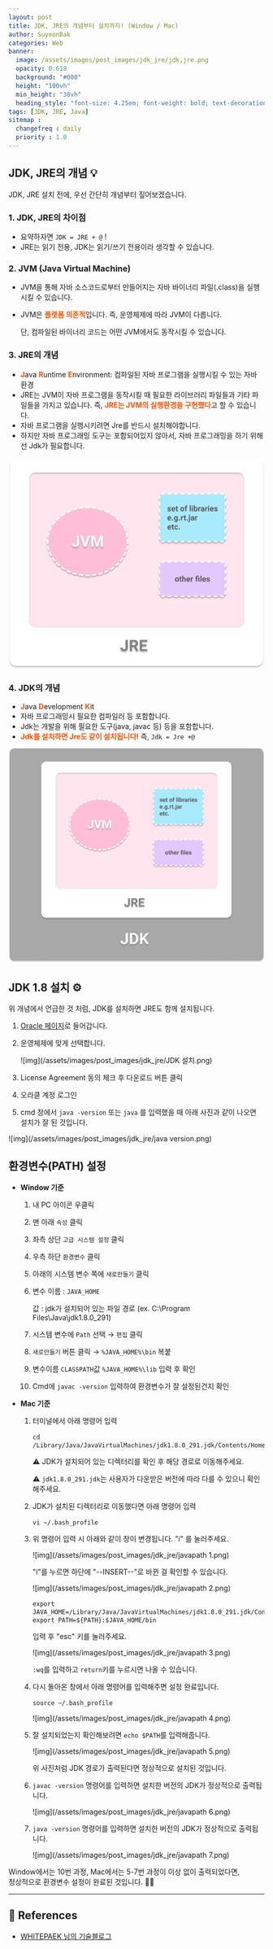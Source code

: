 ```yaml
---
layout: post
title: JDK, JRE의 개념부터 설치까지! (Window / Mac)
author: SuyeonBak
categories: Web
banner:
  image: /assets/images/post_images/jdk_jre/jdk,jre.png
  opacity: 0.618
  background: "#000"
  height: "100vh"
  min_height: "38vh"
  heading_style: "font-size: 4.25em; font-weight: bold; text-decoration: none"
tags: [JDK, JRE, Java]
sitemap :
  changefreq : daily
  priority : 1.0
---
```


## JDK, JRE의 개념 💡

JDK, JRE 설치 전에, 우선 간단히 개념부터 짚어보겠습니다.






### 1. JDK, JRE의 차이점

- 요약하자면 `JDK = JRE + @` !
- JRE는 읽기 전용, JDK는 읽기/쓰기 전용이라 생각할 수 있습니다.







### 2. JVM (Java Virtual Machine)

- JVM을 통해 자바 소스코드로부터 만들어지는 자바 바이너리 파일(.class)을 실행시킬 수 있습니다.

- JVM은 <span style="color:#ff5100">**플랫폼 의존적**</span>입니다. 즉, 운영체제에 따라 JVM이 다릅니다.

  단, 컴파일된 바이너리 코드는 어떤 JVM에서도 동작시킬 수 있습니다.







### 3. JRE의 개념

- <span style="color:#ff5100">**J**</span>ava <span style="color:#ff5100">**R**</span>untime <span style="color:#ff5100">**E**</span>nvironment: 컴파일된 자바 프로그램을 실행시킬 수 있는 자바 환경
- JRE는 JVM이 자바 프로그램을 동작시킬 때 필요한 라이브러리 파일들과 기타 파일들을 가지고 있습니다. 즉, <span style="color:#ff5100">**JRE는 JVM의 실행환경을 구현했다**</span>고 할 수 있습니다.
- 자바 프로그램을 실행시키려면 Jre를 반드시 설치해야합니다.
- 하지만 자바 프로그래밍 도구는 포함되어있지 않아서, 자바 프로그래밍을 하기 위해선 Jdk가 필요합니다.

![img](/assets/images/post_images/jdk_jre/jre.png)







### 4. JDK의 개념

- <span style="color:#ff5100">**J**</span>ava <span style="color:#ff5100">**D**</span>evelopment <span style="color:#ff5100">**K**</span>it
- 자바 프로그래밍시 필요한 컴파일러 등 포함합니다.
- Jdk는 개발을 위해 필요한 도구(java, javac 등) 등을 포함합니다.
- <span style="color:#ff5100">**Jdk를 설치하면 Jre도 같이 설치됩니다!**</span> 즉, `Jdk = Jre +@`

![img](/assets/images/post_images/jdk_jre/jdk,jre.png)







## JDK 1.8 설치 ⚙️

위 개념에서 언급한 것 처럼, JDK를 설치하면 JRE도 함께 설치됩니다.

1. [Oracle 페이지](https://www.oracle.com/java/technologies/javase/javase-jdk8-downloads.html)로 들어갑니다.

2. 운영체제에 맞게 선택합니다.

   ![img](/assets/images/post_images/jdk_jre/JDK 설치.png)

3. License Agreement 동의 체크 후 다운로드 버튼 클릭

4. 오라클 계정 로그인

5. cmd 창에서 `java -version` 또는 `java` 를 입력했을 때 아래 사진과 같이 나오면 설치가 잘 된 것입니다.

![img](/assets/images/post_images/jdk_jre/java version.png)





## 환경변수(PATH) 설정

- **Window 기준**

  1. 내 PC 아이콘 우클릭

  2. 맨 아래 `속성` 클릭

  3. 좌측 상단 `고급 시스템 설정` 클릭

  4. 우측 하단 `환경변수` 클릭

  5. 아래의 시스템 변수 쪽에 `새로만들기` 클릭

  6. 변수 이름 : `JAVA_HOME`

     값 : jdk가 설치되어 있는 파일 경로 (ex. C:\Program Files\Java\jdk1.8.0_291)

  7. 시스템 변수에 `Path` 선택 → `편집` 클릭

  8. `새로만들기` 버튼 클릭 → `%JAVA_HOME%\bin` 복붙

  9. 변수이름 `CLASSPATH`값 `%JAVA_HOME%\lib` 입력 후 확인

  10. Cmd에 `javac -version` 입력하여 환경변수가 잘 설정된건지 확인

- **Mac 기준**

  1. 터미널에서 아래 명령어 입력

     ```terminal
     cd /Library/Java/JavaVirtualMachines/jdk1.8.0_291.jdk/Contents/Home
     ```

     ⚠️ JDK가 설치되어 있는 디렉터리를 확인 후 해당 경로로 이동해주세요.

     ⚠️ `jdk1.8.0_291.jdk`는 사용자가 다운받은 버전에 따라 다를 수 있으니 확인해주세요.

  2. JDK가 설치된 디렉터리로 이동했다면 아래 명령어 입력

     ```terminal
     vi ~/.bash_profile
     ```

  3. 위 명령어 입력 시 아래와 같이 창이 변경됩니다. "i" 를 눌러주세요.

     ![img](/assets/images/post_images/jdk_jre/javapath 1.png)

     "i"를 누르면 하단에 "--INSERT--"로 바뀐 걸 확인할 수 있습니다.

     ![img](/assets/images/post_images/jdk_jre/javapath 2.png)

     ````terminal
     export JAVA_HOME=/Library/Java/JavaVirtualMachines/jdk1.8.0_291.jdk/Contents/Home
     export PATH=${PATH}:$JAVA_HOME/bin 
     ````

     입력 후 "esc" 키를 눌러주세요.

     ![img](/assets/images/post_images/jdk_jre/javapath 3.png)

     `:wq`를 입력하고 `return`키를 누르시면 나올 수 있습니다.

  4. 다시 돌아온 창에서 아래 명령어를 입력해주면 설정 완료입니다.

     ```terminal
     source ~/.bash_profile
     ```

     ![img](/assets/images/post_images/jdk_jre/javapath 4.png)

  5. 잘 설치되었는지 확인해보려면 `echo $PATH`를 입력해줍니다.

     ![img](/assets/images/post_images/jdk_jre/javapath 5.png)

     위 사진처럼 JDK 경로가 출력된다면 정상적으로 설치된 것입니다.

  6. `javac -version` 명령어를 입력하면 설치한 버전의 JDK가 정상적으로 출력됩니다.

     ![img](/assets/images/post_images/jdk_jre/javapath 6.png)

  7. `java -version` 명령어를 입력하면 설치한 버전의 JDK가 정상적으로 출력됩니다.

     ![img](/assets/images/post_images/jdk_jre/javapath 7.png)

  



Window에서는 10번 과정, Mac에서는 5-7번 과정이 이상 없이 출력되었다면,<br>정상적으로 환경변수 설정이 완료된 것입니다. 👏👏



---

## 🔎 References

- [WHITEPAEK 님의 기술블로그](https://whitepaek.tistory.com/28)